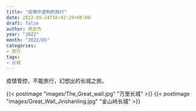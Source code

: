 ```yaml
---
title: "疫情中虚构的旅行"
date: 2022-05-24T16:42:29+08:00
draft: false
author: 杨武杰
year: "2022"
month: "2022/05"
categories:
- 旅行
tags:
- 长城
---
```

疫情管控，不能旅行，幻想出的长城之旅。
<!--more-->
{{< postimage "images/The_Great_wall.jpg" "万里长城" >}}
{{< postimage "images/Great_Wall_Jinshanling.jpg" "金山岭长城" >}}
